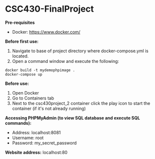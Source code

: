 # CSC430-FinalProject

**Pre-requisites**
- Docker: https://www.docker.com/

**Before first use:**
  1) Navigate to base of project directory where docker-compose.yml is located.
  2) Open a command window and execute the following:
  ```
  docker build -t mydemophpimage .
  docker-compose up
  ```
**Before use:**
  1) Open Docker
  2) Go to Containers tab
  3) Next to the csc430project_2 container click the play icon to start the container (if it's not already running)
  
  **Accessing PHPMyAdmin (to view SQL database and execute SQL commands):**
  - Address: localhost:8081
  - Username: root
  - Password: my_secret_password
  
  **Website address:**
  localhost:80
    

